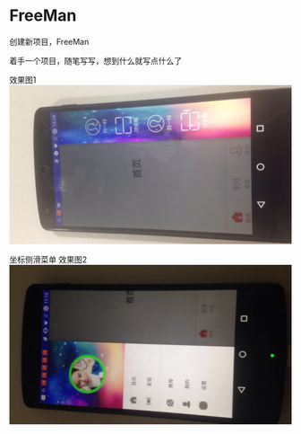 # FreeMan
创建新项目，FreeMan

着手一个项目，随笔写写，想到什么就写点什么了



效果图1
<img src="./preview/500.jpg">

坐标侧滑菜单 效果图2
<img src="./preview/501.jpg">